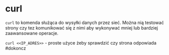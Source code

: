 # curl
`curl` to komenda służąca do wysyłki danych przez sieć. Można nią testować strony czy tez komunikować się z nimi aby wykonywać mniej lub bardziej zaawansowane operacje.

`curl <<IP_ADRES>>` - proste użyce żeby sprawdzić czy strona odpowiada
#dokoncz
